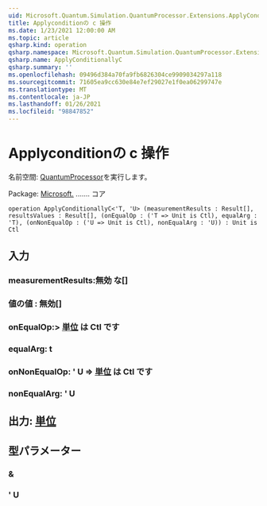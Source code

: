 ```yaml
---
uid: Microsoft.Quantum.Simulation.QuantumProcessor.Extensions.ApplyConditionallyC
title: Applyconditionの c 操作
ms.date: 1/23/2021 12:00:00 AM
ms.topic: article
qsharp.kind: operation
qsharp.namespace: Microsoft.Quantum.Simulation.QuantumProcessor.Extensions
qsharp.name: ApplyConditionallyC
qsharp.summary: ''
ms.openlocfilehash: 09496d384a70fa9fb6826304ce9909034297a118
ms.sourcegitcommit: 71605ea9cc630e84e7ef29027e1f0ea06299747e
ms.translationtype: MT
ms.contentlocale: ja-JP
ms.lasthandoff: 01/26/2021
ms.locfileid: "98847852"
---
```

# <a name="applyconditionallyc-operation"></a>Applyconditionの c 操作

名前空間: [QuantumProcessor](xref:Microsoft.Quantum.Simulation.QuantumProcessor.Extensions)を実行します。

Package: [Microsoft.](https://nuget.org/packages/Microsoft.Quantum.QSharp.Core) ....... コア




```qsharp
operation ApplyConditionallyC<'T, 'U> (measurementResults : Result[], resultsValues : Result[], (onEqualOp : ('T => Unit is Ctl), equalArg : 'T), (onNonEqualOp : ('U => Unit is Ctl), nonEqualArg : 'U)) : Unit is Ctl
```


## <a name="input"></a>入力

### <a name="measurementresults--__invalidresult__"></a>measurementResults:__無効 <Result> な__[]




### <a name="resultsvalues--__invalidresult__"></a>値の値 __: <Result> 無効__[]




### <a name="onequalop--t--unit--is-ctl"></a>onEqualOp:> [単位](xref:microsoft.quantum.lang-ref.unit)  は Ctl です




### <a name="equalarg--t"></a>equalArg: t




### <a name="onnonequalop--u--unit--is-ctl"></a>onNonEqualOp: ' U => [単位](xref:microsoft.quantum.lang-ref.unit)  は Ctl です




### <a name="nonequalarg--u"></a>nonEqualArg: ' U





## <a name="output--unit"></a>出力: [単位](xref:microsoft.quantum.lang-ref.unit)



## <a name="type-parameters"></a>型パラメーター

### <a name="t"></a>&


### <a name="u"></a>' U

